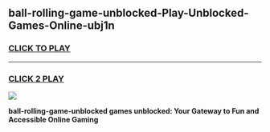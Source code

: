 
## ball-rolling-game-unblocked-Play-Unblocked-Games-Online-ubj1n
<h3>
<a href="https://premium76.site?title=ball-rolling-game-unblocked&ref=25A">CLICK TO PLAY</a></h3>
<hr>

<h3>
<a href="https://premium76.site?title=ball-rolling-game-unblocked&ref=25A">CLICK 2 PLAY</a>
  
</h3>

<a href="https://premium76.site?title=ball-rolling-game-unblocked&ref=25A"><img src="https://clearcache.store/games.png"></a>


**ball-rolling-game-unblocked games unblocked: Your Gateway to Fun and Accessible Online Gaming**
